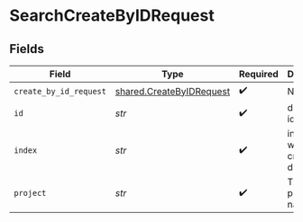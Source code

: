 # SearchCreateByIDRequest


## Fields

| Field                                                                | Type                                                                 | Required                                                             | Description                                                          |
| -------------------------------------------------------------------- | -------------------------------------------------------------------- | -------------------------------------------------------------------- | -------------------------------------------------------------------- |
| `create_by_id_request`                                               | [shared.CreateByIDRequest](../../models/shared/createbyidrequest.md) | :heavy_check_mark:                                                   | N/A                                                                  |
| `id`                                                                 | *str*                                                                | :heavy_check_mark:                                                   | document id.                                                         |
| `index`                                                              | *str*                                                                | :heavy_check_mark:                                                   | index name where to create document.                                 |
| `project`                                                            | *str*                                                                | :heavy_check_mark:                                                   | Tigris project name.                                                 |